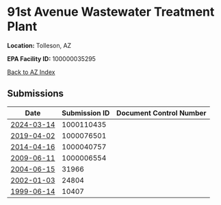 # 91st Avenue Wastewater Treatment Plant

**Location:** Tolleson, AZ

**EPA Facility ID:** 100000035295

[Back to AZ Index](../../index.md)

## Submissions

| Date | Submission ID | Document Control Number |
|------|--------------|-------------------------|
| [2024-03-14](submissions/1000110435.md) | 1000110435 |  |
| [2019-04-02](submissions/1000076501.md) | 1000076501 |  |
| [2014-04-16](submissions/1000040757.md) | 1000040757 |  |
| [2009-06-11](submissions/1000006554.md) | 1000006554 |  |
| [2004-06-15](submissions/31966.md) | 31966 |  |
| [2002-01-03](submissions/24804.md) | 24804 |  |
| [1999-06-14](submissions/10407.md) | 10407 |  |
